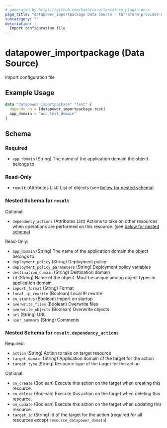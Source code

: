 ```yaml
---
# generated by https://github.com/hashicorp/terraform-plugin-docs
page_title: "datapower_importpackage Data Source - terraform-provider-datapower"
subcategory: ""
description: |-
  Import configuration file
---
```


# datapower_importpackage (Data Source)

Import configuration file

## Example Usage

```terraform
data "datapower_importpackage" "test" {
  depends_on = [datapower_importpackage.test]
  app_domain = "acc_test_domain"
}
```

<!-- schema generated by tfplugindocs -->
## Schema

### Required

- `app_domain` (String) The name of the application domain the object belongs to

### Read-Only

- `result` (Attributes List) List of objects (see [below for nested schema](#nestedatt--result))

<a id="nestedatt--result"></a>
### Nested Schema for `result`

Optional:

- `dependency_actions` (Attributes List) Actions to take on other resources when operations are performed on this resource. (see [below for nested schema](#nestedatt--result--dependency_actions))

Read-Only:

- `app_domain` (String) The name of the application domain the object belongs to
- `deployment_policy` (String) Deployment policy
- `deployment_policy_parameters` (String) Deployment policy variables
- `destination_domain` (String) Destination domain
- `id` (String) Name of the object. Must be unique among object types in application domain.
- `import_format` (String) Format
- `local_ip_rewrite` (Boolean) Local IP rewrite
- `on_startup` (Boolean) Import on startup
- `overwrite_files` (Boolean) Overwrite files
- `overwrite_objects` (Boolean) Overwrite objects
- `url` (String) URL
- `user_summary` (String) Comments

<a id="nestedatt--result--dependency_actions"></a>
### Nested Schema for `result.dependency_actions`

Required:

- `action` (String) Action to take on target resource
- `target_domain` (String) Application domain of the target for the action
- `target_type` (String) Resource type of the target for the action

Optional:

- `on_create` (Boolean) Execute this action on the target when creating this resource.
- `on_delete` (Boolean) Execute this action on the target when deleting this resource.
- `on_update` (Boolean) Execute this action on the target when updating this resource.
- `target_id` (String) Id of the target for the action (required for all resources except `resource_datapower_domain`)
